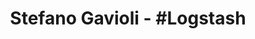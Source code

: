 ---
tag: logstash
title: Stefano Gavioli - &#35;Logstash
permalink: "/category/logstash"
layout: category
---